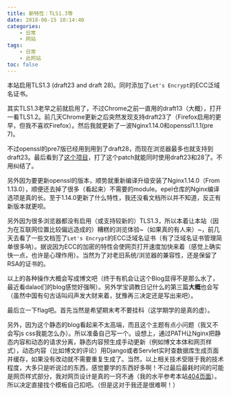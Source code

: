 ```yaml
---
title: 新特性：TLS1.3等
date: 2018-06-15 10:14:40
categories:
	- 日常
	- 网站
tags:
	- 日常
	- 此网站
toc: false
---
```


本站启用TLS1.3 (draft23 and draft 28)。同时添加了`Let's Encrypt`的ECC泛域名证书。
<!-- more -->

其实TLS1.3老早之前就启用了，不过Chrome之前一直用的draft13（大概），打开一看TLS1.2。前几天Chrome更新之后突然发现支持draft23了（Firefox启用的更早，但我不喜欢Firefox）。然后我就更新了一波Nginx1.14.0和openssl1.1.1(pre 7)。

不过openssl的pre7版已经用到用到了draft28，而现在浏览器最多也就支持到draft23。最后看到了[这个项目](https://github.com/hakasenyang/openssl-patch)，打了这个patch就能同时使用draft23和28了。不用纠结了。

另外因为要更新openssl的版本，顺势就重新编译升级安装了Nginx1.14.0（From 1.13.0），顺便还去掉了很多（看起来）不需要的module。epel仓库的Nginx编译选项是真的长。至于1.14.0更新了什么特性，我还没看文档所以并不知道，反正有新版本就更呗。

另外因为很多浏览器都没有启用（或支持较新的）TLS1.3，所以本着让本站（因为在互联网位置比较偏远造成的）糟糕的浏览体验~（如果真的有人来）~，前几天去看了一些文档签了`Let's Encrypt`的ECC泛域名证书（有了泛域名证书管理简单很多呐）。据说因为ECC的加密的特性会使网页打开速度加快来着（感觉上确实快一点，也许是心理作用）。当然为了对老旧系统/浏览器的兼容性，还是保留了RSA的证书的。

以上的各种操作大概会写成博文吧（终于有机会让这个Blog显得不是那么水了，最近看dalao们的blog感觉好强啊）。另外学宝调教日记什么的第三篇**大概**也会写（虽然中国有句古话叫闷声发大财来着，犹豫再三决定还是写出来吧）。

最后立一下flag吧。首先当然是希望期末考不要挂科（这学期学的是真的虚）。

另外，因为这个静态的blog看起来不太高端，而且这个主题有点小问题（我又不会写js css我能怎么办）。所以准备自己写一个。设想上，通过PATH让Nginx把静态内容和动态的请求分离，静态内容预生成手动更新（例如博文本体和网页样式），动态内容（比如博文的评论）用Django或者Servlet实时查数据库生成页面并缓存，如果没有改动就不需要重复生成了。当然，以上相关技术受限于我的技术程度，大多只是听说过的东西，感觉要学的东西好多啊！不过最后最耗时间的可能是网页样式部分，我对网页设计是真的一窍不通（我的水平参考本站[404页面](/loveruri.html)）。所以决定直接找个模板自己扣吧。（但是这对于我还是很难啊！）